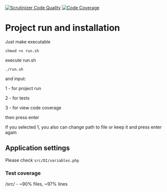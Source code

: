 [![Scrutinizer Code Quality](https://scrutinizer-ci.com/g/kovenant/commission-test-task/badges/quality-score.png?b=master)](https://scrutinizer-ci.com/g/kovenant/commission-test-task/?branch=master) [![Code Coverage](https://scrutinizer-ci.com/g/kovenant/commission-test-task/badges/coverage.png?b=master)](https://scrutinizer-ci.com/g/kovenant/commission-test-task/?branch=master)

# Project run and installation

Just make executable

``
chmod +x run.sh
``

execute run.sh

``
./run.sh
``

and input:

1 - for project run

2 - for tests

3 - for view code coverage

then press enter

If you selected 1, you also can change path to file or keep it and press enter again

## Application settings

Please check
`src/DI/variables.php`

### Test coverage

/src/ -    ~90% files, ~97% lines
